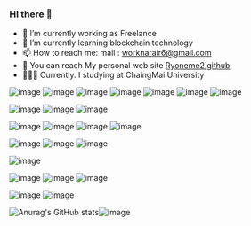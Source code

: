 ### Hi there 👋

- 🔭 I’m currently working as Freelance
- 🌱 I’m currently learning blockchain technology
- 📫 How to reach me: mail : worknarair6@gmail.com
- 🔹 You can reach My personal web site [Ryoneme2.github](https://Ryoneme2.github.io)
- 👨🏻‍💻 Currently. I studying at ChaingMai University

![image](https://img.shields.io/badge/HTML5-E34F26?style=for-the-badge&logo=html5&logoColor=white)
![image](https://img.shields.io/badge/JavaScript-323330?style=for-the-badge&logo=javascript&logoColor=F7DF1E)
![image](https://img.shields.io/badge/Node.js-339933?style=for-the-badge&logo=nodedotjs&logoColor=white)
![image](https://img.shields.io/badge/Express.js-000000?style=for-the-badge&logo=express&logoColor=white)
![image](https://img.shields.io/badge/TypeScript-007ACC?style=for-the-badge&logo=typescript&logoColor=white)
![image](https://img.shields.io/badge/React-20232A?style=for-the-badge&logo=react&logoColor=61DAFB)
![image](https://img.shields.io/badge/Redux-593D88?style=for-the-badge&logo=redux&logoColor=white)

![image](https://img.shields.io/badge/C-00599C?style=for-the-badge&logo=c&logoColor=white)
![image](https://img.shields.io/badge/Python-FFD43B?style=for-the-badge&logo=python&logoColor=blue)
![image](https://img.shields.io/badge/Java-ED8B00?style=for-the-badge&logo=java&logoColor=white)

![image](https://img.shields.io/badge/Ant%20Design-1890FF?style=for-the-badge&logo=antdesign&logoColor=white)
![image](https://img.shields.io/badge/Bootstrap-563D7C?style=for-the-badge&logo=bootstrap&logoColor=white)
![image](https://img.shields.io/badge/Chakra--UI-319795?style=for-the-badge&logo=chakra-ui&logoColor=white)
![image](https://img.shields.io/badge/Tailwind_CSS-38B2AC?style=for-the-badge&logo=tailwind-css&logoColor=white)

![image](https://img.shields.io/badge/MySQL-005C84?style=for-the-badge&logo=mysql&logoColor=white)
![image](https://img.shields.io/badge/MongoDB-4EA94B?style=for-the-badge&logo=mongodb&logoColor=white)
![image](https://img.shields.io/badge/redis-%23DD0031.svg?&style=for-the-badge&logo=redis&logoColor=white)

![image](https://img.shields.io/badge/Figma-F24E1E?style=for-the-badge&logo=figma&logoColor=white)

![image](https://img.shields.io/badge/Docker-2CA5E0?style=for-the-badge&logo=docker&logoColor=white)
![image](https://img.shields.io/badge/Jest-C21325?style=for-the-badge&logo=jest&logoColor=white)
![image](https://img.shields.io/badge/JWT-000000?style=for-the-badge&logo=JSON%20web%20tokens&logoColor=white)

![image](https://img.shields.io/badge/Heroku-430098?style=for-the-badge&logo=heroku&logoColor=white)
![image](https://img.shields.io/badge/Vercel-000000?style=for-the-badge&logo=vercel&logoColor=white)

![Anurag's GitHub stats](https://github-readme-stats.vercel.app/api?username=Ryoneme2&show_icons=true&theme=radical)![image](https://github-readme-stats.vercel.app/api/top-langs/?username=Ryoneme2)

